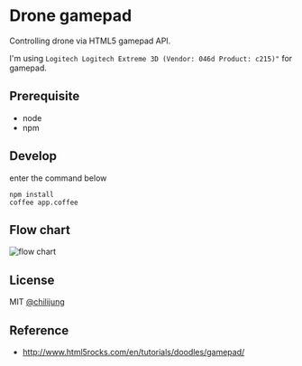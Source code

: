# Drone gamepad

Controlling drone via HTML5 gamepad API.

I'm using `Logitech Logitech Extreme 3D (Vendor: 046d Product: c215)"` for gamepad.

## Prerequisite

- node
- npm

## Develop

enter the command below

```
npm install
coffee app.coffee
```

## Flow chart

![flow chart](https://raw.github.com/chilijung/drone-gamepad/master/image/screenshot.png "chart")

## License

MIT [@chilijung](chilijung@gmail.com)

## Reference

- http://www.html5rocks.com/en/tutorials/doodles/gamepad/
